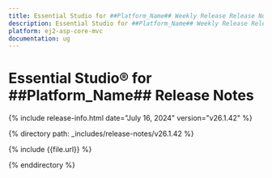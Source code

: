 ```yaml
---
title: Essential Studio for ##Platform_Name## Weekly Release Release Notes  
description: Essential Studio for ##Platform_Name## Weekly Release Release Notes  
platform: ej2-asp-core-mvc
documentation: ug
---
```


# Essential Studio&reg; for ##Platform_Name##  Release Notes  

{% include release-info.html date="July 16, 2024"  version="v26.1.42" %}

{% directory path: _includes/release-notes/v26.1.42 %}

{% include {{file.url}} %}

{% enddirectory %}